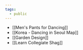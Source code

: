 ```yaml
---
tags:
  - public
---
```

- [[Men's Pants for Dancing]]
- [[Korea - Dancing in Seoul Map]]
- [[Garden Design]]
- [[Learn Collegiate Shag]]

